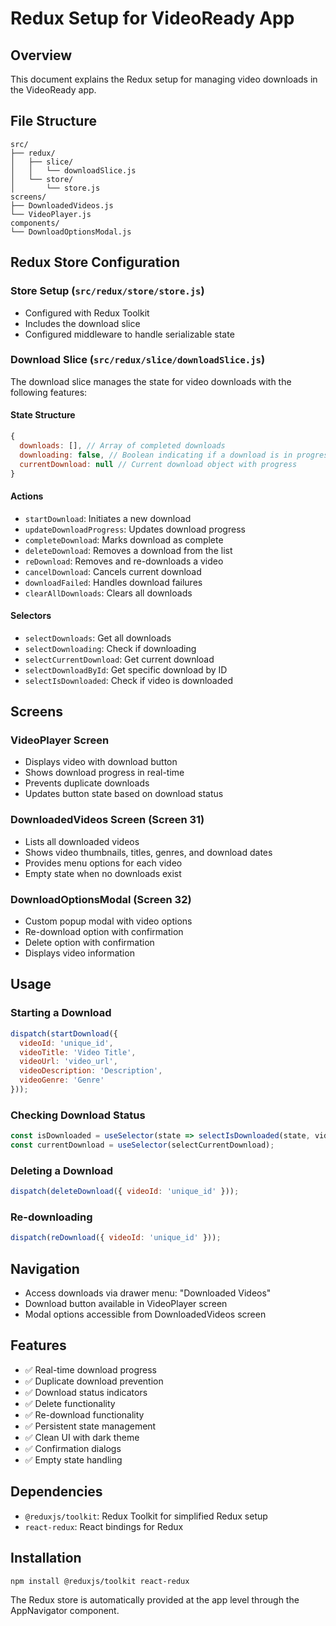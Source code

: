 # Redux Setup for VideoReady App

## Overview
This document explains the Redux setup for managing video downloads in the VideoReady app.

## File Structure
```
src/
├── redux/
│   ├── slice/
│   │   └── downloadSlice.js
│   └── store/
│       └── store.js
screens/
├── DownloadedVideos.js
└── VideoPlayer.js
components/
└── DownloadOptionsModal.js
```

## Redux Store Configuration

### Store Setup (`src/redux/store/store.js`)
- Configured with Redux Toolkit
- Includes the download slice
- Configured middleware to handle serializable state

### Download Slice (`src/redux/slice/downloadSlice.js`)
The download slice manages the state for video downloads with the following features:

#### State Structure
```javascript
{
  downloads: [], // Array of completed downloads
  downloading: false, // Boolean indicating if a download is in progress
  currentDownload: null // Current download object with progress
}
```

#### Actions
- `startDownload`: Initiates a new download
- `updateDownloadProgress`: Updates download progress
- `completeDownload`: Marks download as complete
- `deleteDownload`: Removes a download from the list
- `reDownload`: Removes and re-downloads a video
- `cancelDownload`: Cancels current download
- `downloadFailed`: Handles download failures
- `clearAllDownloads`: Clears all downloads

#### Selectors
- `selectDownloads`: Get all downloads
- `selectDownloading`: Check if downloading
- `selectCurrentDownload`: Get current download
- `selectDownloadById`: Get specific download by ID
- `selectIsDownloaded`: Check if video is downloaded

## Screens

### VideoPlayer Screen
- Displays video with download button
- Shows download progress in real-time
- Prevents duplicate downloads
- Updates button state based on download status

### DownloadedVideos Screen (Screen 31)
- Lists all downloaded videos
- Shows video thumbnails, titles, genres, and download dates
- Provides menu options for each video
- Empty state when no downloads exist

### DownloadOptionsModal (Screen 32)
- Custom popup modal with video options
- Re-download option with confirmation
- Delete option with confirmation
- Displays video information

## Usage

### Starting a Download
```javascript
dispatch(startDownload({
  videoId: 'unique_id',
  videoTitle: 'Video Title',
  videoUrl: 'video_url',
  videoDescription: 'Description',
  videoGenre: 'Genre'
}));
```

### Checking Download Status
```javascript
const isDownloaded = useSelector(state => selectIsDownloaded(state, videoId));
const currentDownload = useSelector(selectCurrentDownload);
```

### Deleting a Download
```javascript
dispatch(deleteDownload({ videoId: 'unique_id' }));
```

### Re-downloading
```javascript
dispatch(reDownload({ videoId: 'unique_id' }));
```

## Navigation
- Access downloads via drawer menu: "Downloaded Videos"
- Download button available in VideoPlayer screen
- Modal options accessible from DownloadedVideos screen

## Features
- ✅ Real-time download progress
- ✅ Duplicate download prevention
- ✅ Download status indicators
- ✅ Delete functionality
- ✅ Re-download functionality
- ✅ Persistent state management
- ✅ Clean UI with dark theme
- ✅ Confirmation dialogs
- ✅ Empty state handling

## Dependencies
- `@reduxjs/toolkit`: Redux Toolkit for simplified Redux setup
- `react-redux`: React bindings for Redux

## Installation
```bash
npm install @reduxjs/toolkit react-redux
```

The Redux store is automatically provided at the app level through the AppNavigator component. 